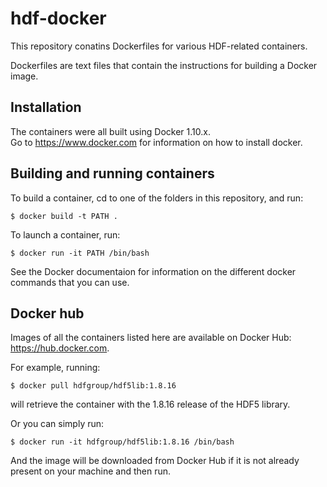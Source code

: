 # hdf-docker

This repository conatins Dockerfiles for various HDF-related containers.

Dockerfiles are text files that contain the instructions for building a Docker image. 

## Installation
The containers were all built using Docker 1.10.x.  
Go to https://www.docker.com for information on how to install docker.

## Building and running containers

To build a container, cd to one of the folders in this repository, and run:

```$ docker build -t PATH .```

To launch a container, run:


```$ docker run -it PATH /bin/bash```

See the Docker documentaion for information on the different docker commands that you can use.

## Docker hub

Images of all the containers listed here are available on Docker Hub: https://hub.docker.com.

For example, running:


```$ docker pull hdfgroup/hdf5lib:1.8.16```

will retrieve the container with the 1.8.16 release of the HDF5 library.

Or you can simply run:

```$ docker run -it hdfgroup/hdf5lib:1.8.16 /bin/bash```

And the image will be downloaded from Docker Hub if it is not already present on your machine
and then run.
